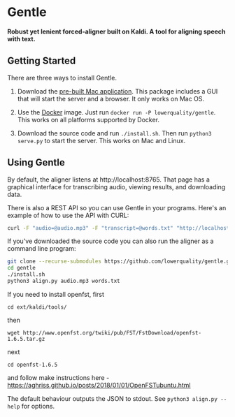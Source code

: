 # Gentle
**Robust yet lenient forced-aligner built on Kaldi. A tool for aligning speech with text.**

## Getting Started

There are three ways to install Gentle.

1. Download the [pre-built Mac application](https://github.com/lowerquality/gentle/releases/latest). This package includes a GUI that will start the server and a browser. It only works on Mac OS.

2. Use the [Docker](https://www.docker.com/) image. Just run ```docker run -P lowerquality/gentle```. This works on all platforms supported by Docker.

3. Download the source code and run ```./install.sh```. Then run ```python3 serve.py``` to start the server. This works on Mac and Linux.

## Using Gentle

By default, the aligner listens at http://localhost:8765. That page has a graphical interface for transcribing audio, viewing results, and downloading data.

There is also a REST API so you can use Gentle in your programs. Here's an example of how to use the API with CURL:

```bash
curl -F "audio=@audio.mp3" -F "transcript=@words.txt" "http://localhost:8765/transcriptions?async=false"
```

If you've downloaded the source code you can also run the aligner as a command line program:

```bash
git clone --recurse-submodules https://github.com/lowerquality/gentle.git
cd gentle
./install.sh
python3 align.py audio.mp3 words.txt
```
If you need to install openfst, first 
```
cd ext/kaldi/tools/ 
```
then 
```
wget http://www.openfst.org/twiki/pub/FST/FstDownload/openfst-1.6.5.tar.gz 
```
next
```
cd openfst-1.6.5
```
and follow make instructions here - https://aghriss.github.io/posts/2018/01/01/OpenFSTubuntu.html

The default behaviour outputs the JSON to stdout.  See `python3 align.py --help` for options.
